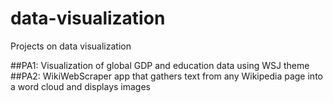 # data-visualization
Projects on data visualization 

##PA1: Visualization of global GDP and education data using WSJ theme
##PA2: WikiWebScraper app that gathers text from any Wikipedia page into a word cloud and displays images
